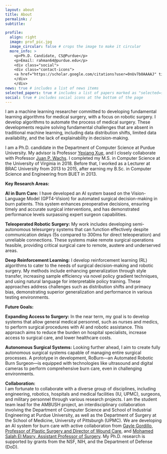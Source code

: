 ```yaml
---
layout: about
title: About
permalink: /
subtitle: 

profile:
  align: right
  image: prof_pic.jpg
  image_circular: false # crops the image to make it circular
  more_info: >
    <p>Ph.D. Candidate, CS@Purdue</p>
    <p>Email: rahman64@purdue.edu</p>
    <div class="social"> 
    <div class="contact-icons">
    <a href="https://scholar.google.com/citations?user=0nUv7b0AAAAJ" title="Google Scholar" rel="external nofollow noopener" target="_blank"><i class="ai ai-google-scholar"></i></a>&nbsp;<a href="https://mmasudurrah.github.io/assets/pdf/CV_Md_Masudur_Rahman.pdf" title="CV" rel="external nofollow noopener" target="_blank"><i class="ai ai-cv"></i></a>
    </div>
    </div>
news: true # includes a list of news items
selected_papers: true # includes a list of papers marked as "selected={true}"
social: true # includes social icons at the bottom of the page
---
```


I am a machine learning researcher committed to developing fundamental learning algorithms for medical surgery, with a focus on robotic surgery. I develop algorithms to automate the process of medical surgery. These developments require solving fundamental challenges that are absent in traditional machine learning, including data distribution shifts, limited data availability, and the lack of explainability in decision-making.

<!-- I have contributed to techniques that achieve super-human (super-surgeon) level accuracy in surgical decision-making for burn wound patients. In teleoperated robotic surgery, my methods achieve state-of-the-art effectiveness in delay tolerance and accuracy in completing surgical tasks.  -->


I am a Ph.D. candidate in the Department of Computer Science at Purdue University. My advisor is Professor [Yexiang Xue](https://www.cs.purdue.edu/homes/yexiang/), and I closely collaborate with Professor [Juan P. Wachs](https://web.ics.purdue.edu/~jpwachs/).
I completed my M.S. in Computer Science at the University of Virginia in 2018. Before that, I worked as a Lecturer at BRAC University from 2013 to 2015, after earning my B.Sc. in Computer Science and Engineering from BUET in 2013.

**Key Research Areas:**

**AI in Burn Care:** I have developed an AI system based on the Vision-Language Model (GPT4-Vision) for automated surgical decision-making in burn patients. This system enhances preoperative decisions, ensuring timely and accurate surgical interventions, and has demonstrated performance levels surpassing expert surgeon capabilities.

**Teleoperated Robotic Surgery:**
My work includes developing semi-autonomous telesurgery systems that can function effectively despite communication delays (5s compared to 300ms for direct teleoperation) and unreliable connections. These systems make remote surgical operations feasible, providing critical surgical care to remote, austere and underserved areas.

**Deep Reinforcement Learning:**
I develop reinforcement learning (RL) algorithms to cater to the needs of surgical decision-making and robotic surgery. My methods include enhancing generalization through style transfer, increasing sample efficiency via novel policy gradient techniques, and using natural language for interpretable policy training. These approaches address challenges such as distribution shifts and primacy bias, demonstrating superior generalization and performance in various testing environments.

**Future Goals:**

**Expanding Access to Surgery:** In the near term, my goal is to develop systems that allow general medical personnel, such as nurses and medics, to perform surgical procedures with AI and robotic assistance. This approach aims to reduce the burden on hospital specialists, increase access to surgical care, and lower healthcare costs.

**Autonomous Surgical Systems:** Looking further ahead, I aim to create fully autonomous surgical systems capable of managing entire surgical processes. A prototype in development, RoBurn—an Automated Robotic Burn Surgeon—is equipped with technologies like ultrasound and digital cameras to perform comprehensive burn care, even in challenging environments.

**Collaboration:**\
I am fortunate to collaborate with a diverse group of disciplines, including engineering, robotics, hospitals and medical facilities (IU, UPMC), surgeons, and military personnel through various research projects. I am the student team lead for the AMBUSH project, an interdisciplinary collaboration involving the Department of Computer Science and School of Industrial Engineering at Purdue University, as well as the Department of Surgery at the School of Medicine, University of Pittsburgh (UPMC). We are developing an AI system for burn care with active collaboration from [Gayle Gordillo, Professor of Plastic Surgery and Director of Wound Care](https://www.plasticsurgery.pitt.edu/people/gayle-m-gordillo-md), and [Mohamed Salah El Masry, Assistant Professor of Surgery](https://www.surgery.pitt.edu/people/mohamed-el-masry-md-phd). My Ph.D. research is supported by grants from the NSF, NIH, and the Department of Defense (DoD).
